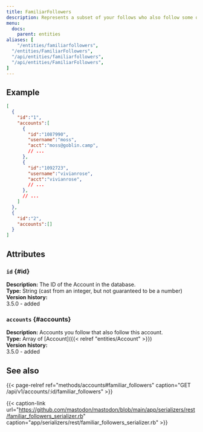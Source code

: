 ```yaml
---
title: FamiliarFollowers
description: Represents a subset of your follows who also follow some other user.
menu:
  docs:
    parent: entities
aliases: [
	"/entities/familiarfollowers",
  "/entities/FamiliarFollowers",
  "/api/entities/familiarfollowers",
  "/api/entities/FamiliarFollowers",
]
---
```


## Example

```json
[
  {
    "id":"1",
    "accounts":[
      {
        "id":"1087990",
        "username":"moss",
        "acct":"moss@goblin.camp",
        // ...
      },
      {
        "id":"1092723",
        "username":"vivianrose",
        "acct":"vivianrose",
        // ...
      },
      // ...
    ]
  },
  {
    "id":"2",
    "accounts":[]
  }
]
```

## Attributes

### `id` {#id}

**Description:** The ID of the Account in the database.\
**Type:** String (cast from an integer, but not guaranteed to be a number)\
**Version history:**\
3.5.0 - added

### `accounts` {#accounts}

**Description:** Accounts you follow that also follow this account.\
**Type:** Array of [Account]({{< relref "entities/Account" >}})\
**Version history:**\
3.5.0 - added

## See also

{{< page-relref ref="methods/accounts#familiar_followers" caption="GET /api/v1/accounts/:id/familiar_followers" >}}

{{< caption-link url="https://github.com/mastodon/mastodon/blob/main/app/serializers/rest/familiar_followers_serializer.rb" caption="app/serializers/rest/familiar_followers_serializer.rb" >}}